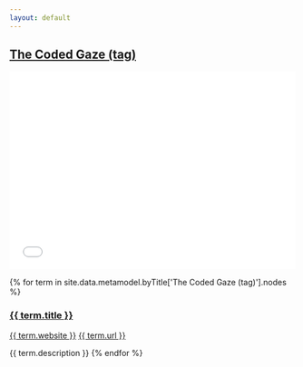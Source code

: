 ```yaml
---
layout: default
---
```

<style>
.initial-content {
  padding-left:5%;
  padding-right:25px;
}
iframe {
  background: url('/loader.jpg') no-repeat center top;
  background-size: 150px 150px;
  min-height: 350px;
}
</style>

## <a href='/_pages/embed?t=The Coded Gaze (tag)'>The Coded Gaze (tag)</a>

<iframe style='border:0px;background=white;' width='100%' src='{{site.data.urls.unitiddler}}/#The Coded Gaze (tag)'></iframe>

{% for term in site.data.metamodel.byTitle['The Coded Gaze (tag)'].nodes %}
### <a href='/_pages/embed?t={{ term.title | url_encode }}'>{{ term.title }}</a>

<a href='{{ term.website | url_encode }}'>{{ term.website }}</a>
<a href='{{ term.url | url_encode }}'>{{ term.url }}</a>

{{ term.description }}
{% endfor %}
